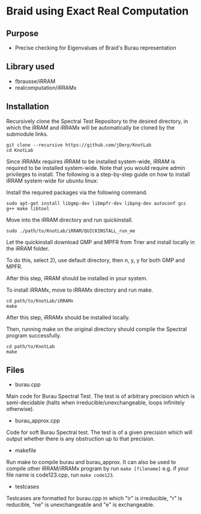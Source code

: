 # Braid using Exact Real Computation

## Purpose

- Precise checking for Eigenvalues of Braid's Burau representation 


## Library used

- fbrausse/iRRAM
- realcomputation/iRRAMx

## Installation

Recursively clone the Spectral Test Repository to the desired directory, in which the iRRAM and iRRAMx will be automatically be cloned by the submodule links. 

```
git clone --recursive https://github.com/jDerp/KnotLab
cd KnotLab
```

Since iRRAMx requires iRRAM to be installed system-wide, iRRAM is required to be installed system-wide. Note that you would require admin privileges to install. The following is a step-by-step guide on how to install iRRAM system-wide for ubuntu linux:

Install the required packages via the following command.

```
sudo apt-get install libgmp-dev libmpfr-dev libpng-dev autoconf gcc g++ make libtool
```

Move into the iRRAM directory and run quickinstall.

```
sudo ./path/to/KnotLab/iRRAM/QUICKINSTALL_run_me
```

Let the quickinstall download GMP and MPFR from Trier and install locally in the iRRAM folder.

To do this, select 2), use default directory, then n, y, y for both GMP and MPFR.

After this step, iRRAM should be installed in your system.

To install iRRAMx, move to iRRAMx directory and run make.

```
cd path/to/KnotLab/iRRAMx
make
```

After this step, iRRAMx should be installed locally.

Then, running make on the original directory should compile the Spectral program successfully.

```
cd path/to/KnotLab
make
```


## Files

- burau.cpp

Main code for Burau Spectral Test. The test is of arbitrary precision which is semi-decidable (halts when irreducible/unexchangeable, loops infinitely otherwise). 

- burau_approx.cpp

Code for soft Burau Spectral test. The test is of a given precision which will output whether there is any obstruction up to that precision.

- makefile

Run make to compile burau and burau_approx. It can also be used to compile other iRRAM/iRRAMx program by run ```make [filename]``` e.g. if your file name is code123.cpp, run ```make code123```.

- testcases

Testcases are formatted for burau.cpp in which "ir" is irreducible, "r" is reducible, "ne" is unexchangeable and "e" is exchangeable.




  
